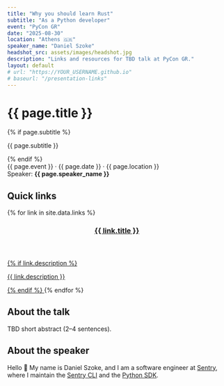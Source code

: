 ```yaml
---
title: "Why you should learn Rust"
subtitle: "As a Python developer"
event: "PyCon GR"
date: "2025-08-30"
location: "Athens 🇬🇷"
speaker_name: "Daniel Szoke"
headshot_src: assets/images/headshot.jpg
description: "Links and resources for TBD talk at PyCon GR."
layout: default
# url: "https://YOUR_USERNAME.github.io"
# baseurl: "/presentation-links"
---
```


# {{ page.title }}

{% if page.subtitle %}

<p class="subtitle">{{ page.subtitle }}</p>
{% endif %}

<div class="event-meta">
  <span class="event">{{ page.event }}</span> · 
  <span class="date">{{ page.date }}</span> · 
  <span class="location">{{ page.location }}</span>
</div>
<div class="speaker-meta">Speaker: <strong>{{ page.speaker_name }}</strong></div>

## Quick links

<div class="card-grid">
{% for link in site.data.links %}
<a href="{{ link.url }}" class="link-card">
  <header>
    <h3>{{ link.title }}</h3>
  </header>
  {% if link.description %}
  <p class="card-description">{{ link.description }}</p>
  {% endif %}
</a>
{% endfor %}
</div>

## About the talk

TBD short abstract (2–4 sentences).

## About the speaker

Hello 👋 My name is Daniel Szoke, and I am a software engineer at [Sentry](https://sentry.io/welcome), where I maintain the [Sentry CLI](https://github.com/getsentry/sentry-cli) and the [Python SDK](https://github.com/getsentry/sentry-python).
